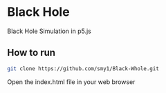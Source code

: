 # Black Hole
Black Hole Simulation in p5.js

## How to run

 ```bash
git clone https://github.com/smy1/Black-Whole.git
```
 Open the index.html file in your web browser





